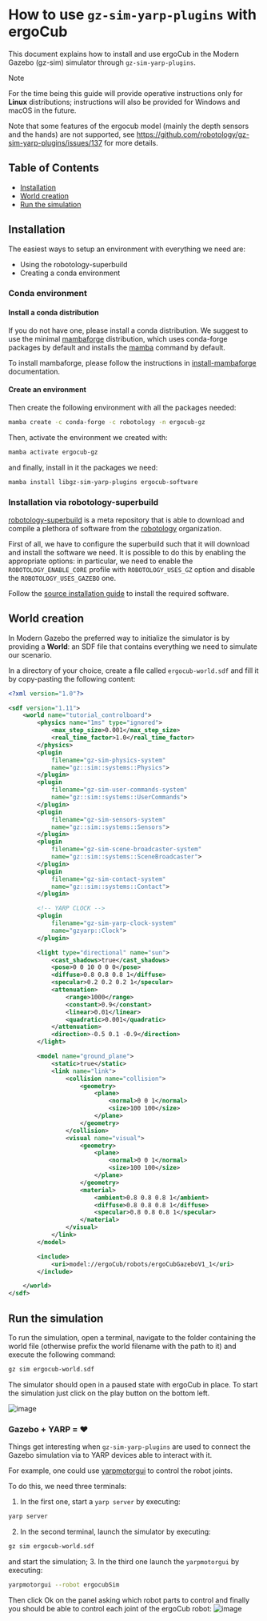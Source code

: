 # How to use `gz‐sim‐yarp‐plugins` with ergoCub

This document explains how to install and use ergoCub in the Modern Gazebo (gz-sim) simulator through `gz-sim-yarp-plugins`.

> [!NOTE]
> For the time being this guide will provide operative instructions only for **Linux** distributions; instructions will also be provided for Windows and macOS in the future.

Note that some features of the ergocub model (mainly the depth sensors and the hands) are not supported, see <https://github.com/robotology/gz-sim-yarp-plugins/issues/137> for more details.

## Table of Contents

- [Installation](#installation)
- [World creation](#world-creation)
- [Run the simulation](#run-the-simulation)

## Installation

The easiest ways to setup an environment with everything we need are:

- Using the robotology-superbuild
- Creating a conda environment

### Conda environment

#### Install a conda distribution

If you do not have one, please install a conda distribution. We suggest to use the minimal [mambaforge](https://github.com/conda-forge/miniforge#mambaforge) distribution, which uses conda-forge packages by default and installs the [mamba](https://github.com/mamba-org/mamba) command by default.

To install mambaforge, please follow the instructions in [install-mambaforge](https://github.com/robotology/robotology-superbuild/blob/master/doc/install-mambaforge.md) documentation.

#### Create an environment

Then create the following environment with all the packages needed:

```bash
mamba create -c conda-forge -c robotology -n ergocub-gz
```

Then, activate the environment we created with:

```bash
mamba activate ergocub-gz
```

and finally, install in it the packages we need:

```bash
mamba install libgz-sim-yarp-plugins ergocub-software
```

### Installation via robotology-superbuild

[robotology-superbuild](https://github.com/robotology/robotology-superbuild/tree/master) is a meta repository that is able to download and compile a plethora of software from the [robotology](https://github.com/robotology) organization.

First of all, we have to configure the superbuild such that it will download and install the software we need. It is possible to do this by enabling the appropriate options: in particular, we need to enable the `ROBOTOLOGY_ENABLE_CORE` profile with `ROBOTOLOGY_USES_GZ` option and disable the `ROBOTOLOGY_USES_GAZEBO` one.

Follow the [source installation guide](https://github.com/robotology/robotology-superbuild/tree/master?tab=readme-ov-file#source-installation) to install the required software.

## World creation

In Modern Gazebo the preferred way to initialize the simulator is by providing a **World**: an SDF file that contains everything we need to simulate our scenario.

In a directory of your choice, create a file called `ergocub-world.sdf` and fill it by copy-pasting the following content:

```xml
<?xml version="1.0"?>

<sdf version="1.11">
    <world name="tutorial_controlboard">
        <physics name="1ms" type="ignored">
            <max_step_size>0.001</max_step_size>
            <real_time_factor>1.0</real_time_factor>
        </physics>
        <plugin
            filename="gz-sim-physics-system"
            name="gz::sim::systems::Physics">
        </plugin>
        <plugin
            filename="gz-sim-user-commands-system"
            name="gz::sim::systems::UserCommands">
        </plugin>
        <plugin
            filename="gz-sim-sensors-system"
            name="gz::sim::systems::Sensors">
        </plugin>
        <plugin
            filename="gz-sim-scene-broadcaster-system"
            name="gz::sim::systems::SceneBroadcaster">
        </plugin>
        <plugin
            filename="gz-sim-contact-system"
            name="gz::sim::systems::Contact">
        </plugin>

        <!-- YARP CLOCK -->
        <plugin
            filename="gz-sim-yarp-clock-system"
            name="gzyarp::Clock">
        </plugin>

        <light type="directional" name="sun">
            <cast_shadows>true</cast_shadows>
            <pose>0 0 10 0 0 0</pose>
            <diffuse>0.8 0.8 0.8 1</diffuse>
            <specular>0.2 0.2 0.2 1</specular>
            <attenuation>
                <range>1000</range>
                <constant>0.9</constant>
                <linear>0.01</linear>
                <quadratic>0.001</quadratic>
            </attenuation>
            <direction>-0.5 0.1 -0.9</direction>
        </light>

        <model name="ground_plane">
            <static>true</static>
            <link name="link">
                <collision name="collision">
                    <geometry>
                        <plane>
                            <normal>0 0 1</normal>
                            <size>100 100</size>
                        </plane>
                    </geometry>
                </collision>
                <visual name="visual">
                    <geometry>
                        <plane>
                            <normal>0 0 1</normal>
                            <size>100 100</size>
                        </plane>
                    </geometry>
                    <material>
                        <ambient>0.8 0.8 0.8 1</ambient>
                        <diffuse>0.8 0.8 0.8 1</diffuse>
                        <specular>0.8 0.8 0.8 1</specular>
                    </material>
                </visual>
            </link>
        </model>

        <include>
            <uri>model://ergoCub/robots/ergoCubGazeboV1_1</uri>
        </include>

    </world>
</sdf>
```

## Run the simulation

To run the simulation, open a terminal, navigate to the folder containing the world file (otherwise prefix the world filename with the path to it) and execute the following command:

```bash
gz sim ergocub-world.sdf
```

The simulator should open in a paused state with ergoCub in place. To start the simulation just click on the play button on the bottom left.

![image](https://github.com/robotology/gz-sim-yarp-plugins/assets/57228872/50b24661-5885-4314-be6e-2827d45e6908)

### Gazebo + YARP = ❤️

Things get interesting when `gz-sim-yarp-plugins` are used to connect the Gazebo simulation via to YARP devices able to interact with it.

For example, one could use [yarpmotorgui](https://yarp.it/latest//group__yarpmotorgui.html) to control the robot joints.

To do this, we need three terminals:

1. In the first one, start a `yarp server` by executing:

```bash
yarp server
```

2. In the second terminal, launch the simulator by executing:

```bash
gz sim ergocub-world.sdf
```

and start the simulation;
3. In the third one launch the `yarpmotorgui` by executing:

```bash
yarpmotorgui --robot ergocubSim
```

Then click Ok on the panel asking which robot parts to control and finally you should be able to control each joint of the ergoCub robot:
![image](https://github.com/robotology/gz-sim-yarp-plugins/assets/57228872/9247b83f-9333-4e44-bc5b-f65cbe592d89)
